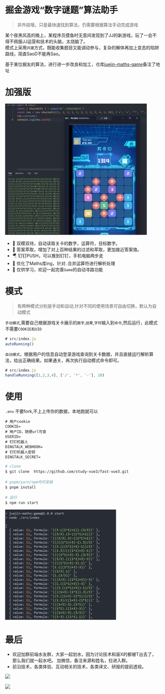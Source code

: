 # 掘金游戏“数字谜题”算法助手
> 非外挂哦，只是最快速找到算法，仍需要根据算法手动完成游戏

某个夜黑风高的晚上，某程序员摸鱼时无意间发现到了JJ的新游戏，玩了一会不得不佩服JJ运营和技术的头脑，太烧脑了。  
模式上采用`共建`方式，既能收集题目又能调动参与，复杂的解体再加上变态的陷阱路线，简直SaoD不能再Sao。

基于某位掘友的算法，进行进一步改良和加工，仓库[juejin-maths-game](https://github.com/study-vue3/fast-vue3)备注了地址  

# 加强版
<a>
<img src="./statics/maths.png" width="460">
</a>

- 🎉 双模双待，自动读取关卡的数字，运算符，目标数字。
- 🧩 答案萃取，增加了对上百种结果的过滤和萃取，更加接近答案值。
- 🪂 钉钉PUSH，可以推到钉钉，手机电脑两步走
- 🧬 优化了Maths库ing，针对`.`合并运算符进行解析处理
- 🤡 仅供学习，欢迎一起完善`Game`的自动寻路功能


# 模式
>有两种模式分别是手动和自动,针对不同的使用场景可自由切换，默认为自动模式

`手动模式`,需要自己根据游戏关卡展示的`数字`,`结果`,`字符`输入到`命令`,然后运行，此模式不需要`COOKIE和UID`
```javascript
# src/index.js
autoRunning()
```

`自动模式`，根据用户的信息自动登录游戏查询到关卡数据，并且直接运行解析算法，给出正确结果。如果通关，再次执行自动模式命令即可。  
```javascript
# src/index.js
handleRunning([1,2,3,4], ['/', '*', '-'], 10)
```

# 使用

`.env` 不要fork,不上上传你的数据，本地跑就可以
```
# 用户cookie
COOKIE=
# 用户ID，随便url可查
USERID=
# 钉钉机器人
DINGTALK_WEBHOOK=
# 钉钉机器人密钥
DINGTALK_SECRET=
```

```sh
# clone 
$ git clone  https://github.com/study-vue3/fast-vue3.git

# pnpm/yarn/npm均可安装
$ pnpm install

# 运行
$ npm run start
```

<a>
<img src="./statics/maths-code.png" width="360">
</a>

# 最后
-   欢迎加群前端水友群，大家一起划水，因为讨论技术和装X的都被T出去了，那么我们就一起水吧。 加微信，备注来源和姓名，拉进入群。
-   前沿技术，各类体验、互动相关的技术，各类译文、研报的提前透视。

<p>
<img width="360" src="https://cdn.jsdelivr.net/gh/MaleWeb/picture/images/techblog/varqun.jpg">
</p>
<p>
<img width="360" src="https://cdn.jsdelivr.net/gh/MaleWeb/picture/images/techblog/扫地盲僧公众号.png">
</p>